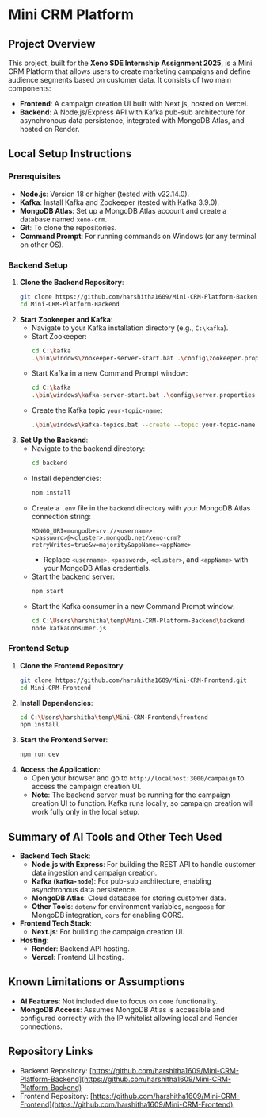 # Mini CRM Platform

## Project Overview
This project, built for the **Xeno SDE Internship Assignment 2025**, is a Mini CRM Platform that allows users to create marketing campaigns and define audience segments based on customer data. It consists of two main components:
- **Frontend**: A campaign creation UI built with Next.js, hosted on Vercel.
- **Backend**: A Node.js/Express API with Kafka pub-sub architecture for asynchronous data persistence, integrated with MongoDB Atlas, and hosted on Render.

## Local Setup Instructions

### Prerequisites
- **Node.js**: Version 18 or higher (tested with v22.14.0).
- **Kafka**: Install Kafka and Zookeeper (tested with Kafka 3.9.0).
- **MongoDB Atlas**: Set up a MongoDB Atlas account and create a database named `xeno-crm`.
- **Git**: To clone the repositories.
- **Command Prompt**: For running commands on Windows (or any terminal on other OS).

### Backend Setup
1. **Clone the Backend Repository**:
   ```bash
   git clone https://github.com/harshitha1609/Mini-CRM-Platform-Backend.git
   cd Mini-CRM-Platform-Backend
   ```
2. **Start Zookeeper and Kafka**:
   - Navigate to your Kafka installation directory (e.g., `C:\kafka`).
   - Start Zookeeper:
     ```bash
     cd C:\kafka
     .\bin\windows\zookeeper-server-start.bat .\config\zookeeper.properties
     ```
   - Start Kafka in a new Command Prompt window:
     ```bash
     cd C:\kafka
     .\bin\windows\kafka-server-start.bat .\config\server.properties
     ```
   - Create the Kafka topic `your-topic-name`:
     ```bash
     .\bin\windows\kafka-topics.bat --create --topic your-topic-name --bootstrap-server localhost:9092 --partitions 1 --replication-factor 1
     ```
3. **Set Up the Backend**:
   - Navigate to the backend directory:
     ```bash
     cd backend
     ```
   - Install dependencies:
     ```bash
     npm install
     ```
   - Create a `.env` file in the `backend` directory with your MongoDB Atlas connection string:
     ```
     MONGO_URI=mongodb+srv://<username>:<password>@<cluster>.mongodb.net/xeno-crm?retryWrites=true&w=majority&appName=<appName>
     ```
     - Replace `<username>`, `<password>`, `<cluster>`, and `<appName>` with your MongoDB Atlas credentials.
   - Start the backend server:
     ```bash
     npm start
     ```
   - Start the Kafka consumer in a new Command Prompt window:
     ```bash
     cd C:\Users\harshitha\temp\Mini-CRM-Platform-Backend\backend
     node kafkaConsumer.js
     ```

### Frontend Setup
1. **Clone the Frontend Repository**:
   ```bash
   git clone https://github.com/harshitha1609/Mini-CRM-Frontend.git
   cd Mini-CRM-Frontend
   ```
2. **Install Dependencies**:
   ```bash
   cd C:\Users\harshitha\temp\Mini-CRM-Frontend\frontend
   npm install
   ```
3. **Start the Frontend Server**:
   ```bash
   npm run dev
   ```
4. **Access the Application**:
   - Open your browser and go to `http://localhost:3000/campaign` to access the campaign creation UI.
   - **Note**: The backend server must be running for the campaign creation UI to function. Kafka runs locally, so campaign creation will work fully only in the local setup.

## Summary of AI Tools and Other Tech Used
- **Backend Tech Stack**:
  - **Node.js with Express**: For building the REST API to handle customer data ingestion and campaign creation.
  - **Kafka (`kafka-node`)**: For pub-sub architecture, enabling asynchronous data persistence.
  - **MongoDB Atlas**: Cloud database for storing customer data.
  - **Other Tools**: `dotenv` for environment variables, `mongoose` for MongoDB integration, `cors` for enabling CORS.
- **Frontend Tech Stack**:
  - **Next.js**: For building the campaign creation UI.
- **Hosting**:
  - **Render**: Backend API hosting.
  - **Vercel**: Frontend UI hosting.

## Known Limitations or Assumptions
- **AI Features**: Not included due to focus on core functionality.
- **MongoDB Access**: Assumes MongoDB Atlas is accessible and configured correctly with the IP whitelist allowing local and Render connections.

## Repository Links
- Backend Repository: [https://github.com/harshitha1609/Mini-CRM-Platform-Backend](https://github.com/harshitha1609/Mini-CRM-Platform-Backend)
- Frontend Repository: [https://github.com/harshitha1609/Mini-CRM-Frontend](https://github.com/harshitha1609/Mini-CRM-Frontend)
